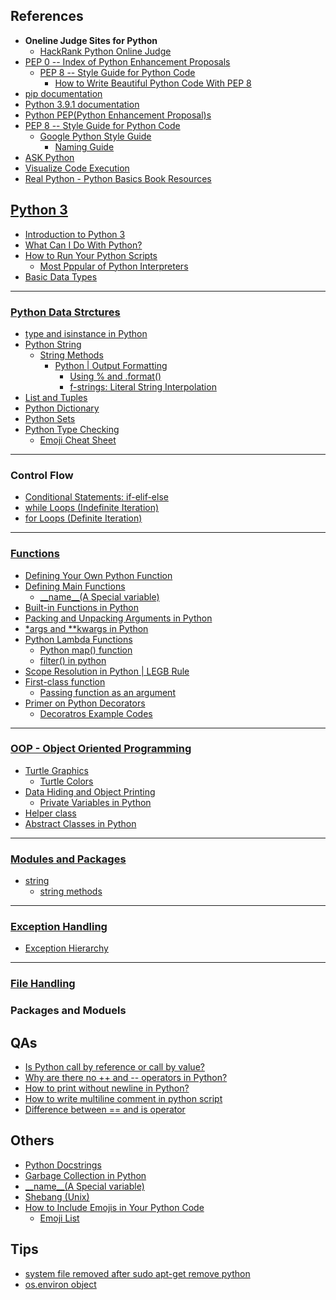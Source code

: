 ## References
- **Oneline Judge Sites for Python**
  - [HackRank Python Online Judge](https://t.ly/fsYV)
- [PEP 0 -- Index of Python Enhancement Proposals](https://t.ly/lG5V)
  - [PEP 8 -- Style Guide for Python Code](https://t.ly/aXbd)
    - [How to Write Beautiful Python Code With PEP 8](https://t.ly/r5Ke)
- [pip documentation](https://t.ly/8dS9)
- [Python 3.9.1 documentation](https://docs.python.org/3)
- [Python PEP(Python Enhancement Proposal)s](https://www.python.org/dev/peps)
- [PEP 8 -- Style Guide for Python Code](https://www.python.org/dev/peps/pep-0008/)
  - [Google Python Style Guide](https://google.github.io/styleguide/pyguide.html)
    - [Naming Guide](https://google.github.io/styleguide/pyguide.html#s3.16-naming)
- [ASK Python](https://t.ly/jzVh)
- [Visualize Code Execution](https://t.ly/XMOF)
- [Real Python - Python Basics Book Resources](https://t.ly/98y6)

## [Python 3](https://docs.python.org/3/)
- [Introduction to Python 3](https://t.ly/8GWJ)
- [What Can I Do With Python?](https://t.ly/NgBb)
- [How to Run Your Python Scripts](https://t.ly/S60f)
  - [Most Pppular of Python Interpreters](https://t.ly/QM3E)
- [Basic Data Types](https://t.ly/GqGC)

---
### [Python Data Strctures](https://t.ly/GSrU)
- [type and isinstance in Python](https://t.ly/m7cr)
- [Python String](https://t.ly/5C82)
  - [String Methods](https://t.ly/fGu9)
    - [Python | Output Formatting](https://t.ly/eOtn)
      - [Using % and .format()](https://t.ly/d1N7)
      - [f-strings: Literal String Interpolation](https://t.ly/iebt)
- [List and Tuples](https://t.ly/7v1s)
- [Python Dictionary](https://t.ly/Hnp8)
- [Python Sets](https://t.ly/05H3)
- [Python Type Checking](https://t.ly/b1Mg)
  - [Emoji Cheat Sheet](https://t.ly/3tAF)

---
### Control Flow
- [Conditional Statements: if-elif-else](https://t.ly/AJfr)
- [while Loops (Indefinite Iteration)](https://t.ly/kxFm)
- [for Loops (Definite Iteration)](https://t.ly/D67x)

---
### [Functions](https://t.ly/snxT)
- [Defining Your Own Python Function](https://t.ly/awTa)
- [Defining Main Functions](https://t.ly/ttik)
  - [\_\_name\_\_(A Special variable)](https://t.ly/R9ZQ)
- [Built-in Functions in Python](https://docs.python.org/3/library/functions.html)
- [Packing and Unpacking Arguments in Python](https://www.geeksforgeeks.org/packing-and-unpacking-arguments-in-python/)
- [\*args and \*\*kwargs in Python](https://www.geeksforgeeks.org/args-kwargs-python/)
- [Python Lambda Functions](https://t.ly/QEAZ)
  - [Python map() function](https://t.ly/NeLB)
  - [filter() in python](https://t.ly/ZfwE)
- [Scope Resolution in Python | LEGB Rule](https://t.ly/wEtY)
- [First-class function](https://t.ly/sM9h)
  - [Passing function as an argument](https://t.ly/tkqe)
- [Primer on Python Decorators](https://t.ly/cCgd)
  - [Decoratros Example Codes](https://t.ly/gVRh)

---
### [OOP - Object Oriented Programming](https://t.ly/qncE)
- [Turtle Graphics](https://t.ly/qEM0)
  - [Turtle Colors](https://t.ly/rRiN)
- [Data Hiding and Object Printing](https://t.ly/QTdD)
  - [Private Variables in Python](https://t.ly/flme)
- [Helper class](https://t.ly/XiXM)
- [Abstract Classes in Python](https://t.ly/xTHa)

---
### [Modules and Packages](https://t.ly/j7Ym)
<ul>
  <li><a href="https://t.ly/ddEB">string</a>
    <ul>
      <li><a href="https://docs.python.org/3/library/stdtypes.html#string-methods">string methods</a></li>
    </ul>
  </li>
</ul>

---
### [Exception Handling](https://www.geeksforgeeks.org/python-exception-handling/?ref=lbp)
<ul>
  <li><a href="https://docs.python.org/3.8/library/exceptions.html#exception-hierarchy">Exception Hierarchy</a></li>
</ul>

---
### [File Handling](https://www.geeksforgeeks.org/file-handling-python/?ref=lbp)


### Packages and Moduels

## QAs
<ul>
  <li><a href="https://t.ly/PDSW">Is Python call by reference or call by value?</a></li>
  
  <li><a href="https://stackoverflow.com/questions/3654830/why-are-there-no-and-operators-in-python">Why are there no ++ and --​ operators in Python?</a></li>
  
  <li><a href="https://www.geeksforgeeks.org/print-without-newline-python/">How to print without newline in Python?</a></li>
  
  <li><a href="https://www.geeksforgeeks.org/multiline-comments-in-python/">How to write multiline comment in python script</a></li>
  
  <li><a href="https://www.geeksforgeeks.org/difference-operator-python/">Difference between == and is operator</a></li>
</ul>


## Others
- [Python Docstrings](https://www.geeksforgeeks.org/python-docstrings/)
- [Garbage Collection in Python](https://www.geeksforgeeks.org/garbage-collection-python/)
- [\_\_name\_\_(A Special variable)](https://t.ly/1Wiz)
- [Shebang (Unix)](https://t.ly/BltR)
- [How to Include Emojis in Your Python Code](https://t.ly/uxVY)
  - [Emoji List](https://t.ly/Si5U)


## Tips
- [system file removed after sudo apt-get remove python](https://t.ly/ZdMS)
- [os.environ object](https://www.geeksforgeeks.org/python-os-environ-object/)
